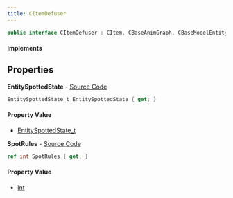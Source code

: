 ```yaml
---
title: CItemDefuser
---
```


```csharp
public interface CItemDefuser : CItem, CBaseAnimGraph, CBaseModelEntity, CBaseEntity, CEntityInstance, ISchemaClass<CEntityInstance>, ISchemaClass<CBaseEntity>, ISchemaClass<CBaseModelEntity>, ISchemaClass<CBaseAnimGraph>, ISchemaClass<CItem>, ISchemaClass<CItemDefuser>, ISchemaField, ISchemaClass, INativeHandle
```

#### Implements

## Properties

**EntitySpottedState** - [Source Code](https://github.com/swiftly-solution/swiftlys2/blob/master/managed/src/SwiftlyS2.Generated/Schemas/Interfaces/CItemDefuser.cs#L16)

```csharp
EntitySpottedState_t EntitySpottedState { get; }
```

#### Property Value

- [EntitySpottedState_t](/docs/api/shared/schemadefinitions/entityspottedstate_t)

**SpotRules** - [Source Code](https://github.com/swiftly-solution/swiftlys2/blob/master/managed/src/SwiftlyS2.Generated/Schemas/Interfaces/CItemDefuser.cs#L18)

```csharp
ref int SpotRules { get; }
```

#### Property Value

- [int](https://learn.microsoft.com/dotnet/api/system.int32)

